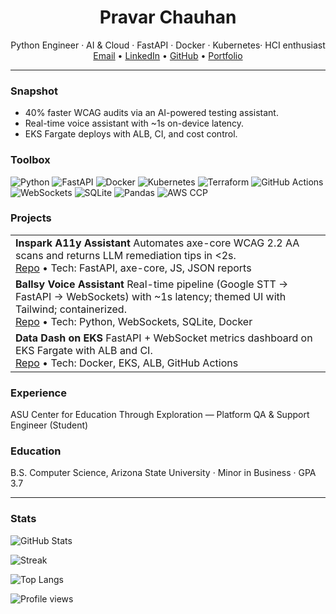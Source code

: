 <h1 align="center">Pravar Chauhan</h1>
<p align="center">
  Python Engineer · AI & Cloud · FastAPI · Docker · Kubernetes· HCI enthusiast
  <br/>
  <a href="mailto:chauhanpravar7@gmail.com">Email</a> •
  <a href="https://www.linkedin.com/in/pravar-chauhan-83845930a/">LinkedIn</a> •
  <a href="https://github.com/ethicalzeus07">GitHub</a> •
  <a href="https://d3tx6hx7gzmh0g.cloudfront.net/">Portfolio</a>
</p>

---

### Snapshot
- 40% faster WCAG audits via an AI-powered testing assistant.
- Real-time voice assistant with ~1s on-device latency.
- EKS Fargate deploys with ALB, CI, and cost control.

### Toolbox
<p>
  <img alt="Python" src="https://img.shields.io/badge/Python-3776AB?logo=python&logoColor=white"/>
  <img alt="FastAPI" src="https://img.shields.io/badge/FastAPI-009688?logo=fastapi&logoColor=white"/>
  <img alt="Docker" src="https://img.shields.io/badge/Docker-2496ED?logo=docker&logoColor=white"/>
  <img alt="Kubernetes" src="https://img.shields.io/badge/Kubernetes-326CE5?logo=kubernetes&logoColor=white"/>
  <img alt="Terraform" src="https://img.shields.io/badge/Terraform-844FBA?logo=terraform&logoColor=white"/>
  <img alt="GitHub Actions" src="https://img.shields.io/badge/GitHub%20Actions-2088FF?logo=githubactions&logoColor=white"/>
  <img alt="WebSockets" src="https://img.shields.io/badge/WebSockets-1C7D7E?logo=socketdotio&logoColor=white"/>
  <img alt="SQLite" src="https://img.shields.io/badge/SQLite-003B57?logo=sqlite&logoColor=white"/>
  <img alt="Pandas" src="https://img.shields.io/badge/Pandas-150458?logo=pandas&logoColor=white"/>
  <img alt="AWS CCP" src="https://img.shields.io/badge/AWS%20Certified-Cloud%20Practitioner-FF9900?logo=amazonaws&logoColor=white"/>
</p>

### Projects
<table>
  <tr>
    <td>
      <b>Inspark A11y Assistant</b>  
      Automates axe-core WCAG 2.2 AA scans and returns LLM remediation tips in &lt;2s.
      <br/>
      <a href="https://github.com/ethicalzeus07/inspark-a11y">Repo</a>
      • Tech: FastAPI, axe-core, JS, JSON reports
    </td>
  </tr>
  <tr>
    <td>
      <b>Ballsy Voice Assistant</b>  
      Real-time pipeline (Google STT → FastAPI → WebSockets) with ~1s latency; themed UI with Tailwind; containerized.
      <br/>
      <a href="https://github.com/ethicalzeus07/ballsy-voice-assistant">Repo</a>
      • Tech: Python, WebSockets, SQLite, Docker
    </td>
  </tr>
  <tr>
    <td>
      <b>Data Dash on EKS</b>  
      FastAPI + WebSocket metrics dashboard on EKS Fargate with ALB and CI.
      <br/>
      <a href="https://github.com/ethicalzeus07/datadash-eks">Repo</a>
      • Tech: Docker, EKS, ALB, GitHub Actions
    </td>
  </tr>
</table>

### Experience
ASU Center for Education Through Exploration — Platform QA & Support Engineer (Student)

### Education
B.S. Computer Science, Arizona State University · Minor in Business · GPA 3.7

---

### Stats
<p>
  <img alt="GitHub Stats" src="https://github-readme-stats.vercel.app/api?username=ethicalzeus07&show_icons=true"/>
</p>
<p>
  <img alt="Streak" src="https://streak-stats.demolab.com?user=ethicalzeus07"/>
</p>
<p>
  <img alt="Top Langs" src="https://github-readme-stats.vercel.app/api/top-langs/?username=ethicalzeus07&layout=compact"/>
</p>

<p>
  <img alt="Profile views" src="https://komarev.com/ghpvc/?username=ethicalzeus07&label=Profile%20views"/>
</p>
